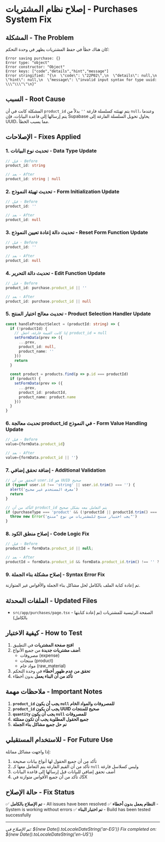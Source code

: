# إصلاح نظام المشتريات - Purchases System Fix

## المشكلة - The Problem

كان هناك خطأ في حفظ المشتريات يظهر في وحدة التحكم:
```
Error saving purchase: {}
Error type: "object"
Error constructor: "Object"
Error keys: ["code","details","hint","message"]
Error stringified: "{\n  \"code\": \"22P02\",\n  \"details\": null,\n  \"hint\": null,\n  \"message\": \"invalid input syntax for type uuid: \\\"\\\"\"\n}"
```

## السبب - Root Cause

المشكلة كانت في أن `product_id` يتم تهيئته كسلسلة فارغة `''` بدلاً من `null`، وعندما يتم إرسالها إلى قاعدة البيانات، فإن Supabase يحاول تحويل السلسلة الفارغة إلى UUID، مما يسبب الخطأ.

## الإصلاحات - Fixes Applied

### 1. تحديث نوع البيانات - Data Type Update
```typescript
// قبل - Before
product_id: string

// بعد - After  
product_id: string | null
```

### 2. تحديث تهيئة النموذج - Form Initialization Update
```typescript
// قبل - Before
product_id: ''

// بعد - After
product_id: null
```

### 3. تحديث دالة إعادة تعيين النموذج - Reset Form Function Update
```typescript
// قبل - Before
product_id: ''

// بعد - After
product_id: null
```

### 4. تحديث دالة التحرير - Edit Function Update
```typescript
// قبل - Before
product_id: purchase.product_id || ''

// بعد - After
product_id: purchase.product_id || null
```

### 5. تحديث معالج اختيار المنتج - Product Selection Handler Update
```typescript
const handleProductSelect = (productId: string) => {
  if (!productId) {
    // إذا كانت القيمة فارغة، اجعل product_id = null
    setFormData(prev => ({
      ...prev,
      product_id: null,
      product_name: ''
    }))
    return
  }
  
  const product = products.find(p => p.id === productId)
  if (product) {
    setFormData(prev => ({
      ...prev,
      product_id: productId,
      product_name: product.name
    }))
  }
}
```

### 6. تحديث معالجة product_id في النموذج - Form Value Handling Update
```typescript
// قبل - Before
value={formData.product_id}

// بعد - After
value={formData.product_id || ''}
```

### 7. إضافة تحقق إضافي - Additional Validation
```typescript
// التحقق من أن user.id هو UUID صحيح
if (typeof user.id !== 'string' || user.id.trim() === '') {
  alert('معرف المستخدم غير صحيح')
  return
}

// التأكد من أن product_id يتم التعامل معه بشكل صحيح
if (purchaseType === 'product' && (!productId || productId.trim() === '')) {
  throw new Error('يجب اختيار منتج للمشتريات من نوع "منتج"')
}
```

### 8. إصلاح منطق الكود - Code Logic Fix
```typescript
// قبل - Before
productId = formData.product_id || null;

// بعد - After
productId = formData.product_id && formData.product_id.trim() !== '' ? formData.product_id : null;
```

### 9. إصلاح مشكلة بناء الجملة - Syntax Error Fix
تم إعادة كتابة الملف بالكامل لحل مشاكل بناء الجملة والأقواس غير المتوازنة.

## الملفات المحدثة - Updated Files

- `src/app/purchases/page.tsx` - الصفحة الرئيسية للمشتريات (تم إعادة كتابتها بالكامل)

## كيفية الاختبار - How to Test

1. **افتح صفحة المشتريات** في التطبيق
2. **أضف مشتريات جديدة** من جميع الأنواع:
   - مصروفات (expense)
   - منتجات (product) 
   - مواد خام (raw_material)
3. **تحقق من عدم ظهور أخطاء** في وحدة التحكم
4. **تأكد من أن البناء يعمل** بدون أخطاء

## ملاحظات مهمة - Important Notes

1. **`product_id` يجب أن يكون `null` للمصروفات والمواد الخام**
2. **`product_id` يجب أن يكون UUID صحيح للمنتجات**
3. **`quantity` يجب أن يكون `null` للمصروفات**
4. **جميع الحقول المطلوبة يجب أن تكون ممتلئة**
5. **تم حل جميع مشاكل بناء الجملة**

## للاستخدام المستقبلي - For Future Use

إذا واجهت مشاكل مماثلة:
1. تأكد من أن جميع الحقول لها أنواع بيانات صحيحة
2. تأكد من أن القيم الفارغة يتم التعامل معها كـ `null` وليس كسلاسل فارغة
3. أضف تحقق إضافي للبيانات قبل إرسالها إلى قاعدة البيانات
4. تأكد من أن جميع الأقواس متوازنة في JSX

## حالة الإصلاح - Fix Status

✅ **تم الإصلاح بالكامل** - All issues have been resolved
✅ **النظام يعمل بدون أخطاء** - System is working without errors
✅ **تم اختبار البناء** - Build has been tested successfully

---
*تم الإصلاح في: ${new Date().toLocaleDateString('ar-EG')}*
*Fix completed on: ${new Date().toLocaleDateString('en-US')}*
